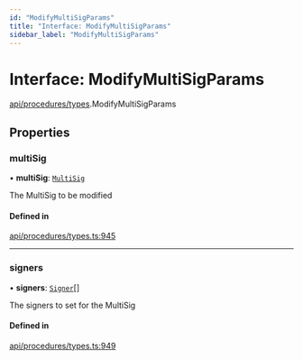 ```yaml
---
id: "ModifyMultiSigParams"
title: "Interface: ModifyMultiSigParams"
sidebar_label: "ModifyMultiSigParams"
---
```


# Interface: ModifyMultiSigParams

[api/procedures/types](../../../../../modules/API/Procedures/Types/Types.md).ModifyMultiSigParams

## Properties

### multiSig

• **multiSig**: [`MultiSig`](../../../../../classes/API/Entities/MultiSig/MultiSig.md)

The MultiSig to be modified

#### Defined in

[api/procedures/types.ts:945](https://github.com/PolymeshAssociation/polymesh-sdk/blob/15be87e8/src/api/procedures/types.ts#L945)

___

### signers

• **signers**: [`Signer`](../../../../../modules/Types/Types.md#signer)[]

The signers to set for the MultiSig

#### Defined in

[api/procedures/types.ts:949](https://github.com/PolymeshAssociation/polymesh-sdk/blob/15be87e8/src/api/procedures/types.ts#L949)

